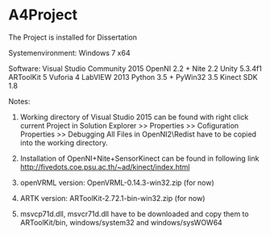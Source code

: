 # A4Project

The Project is installed for Dissertation

Systemenvironment: Windows 7 x64

Software:
Visual Studio Community 2015
OpenNI 2.2 + Nite 2.2
Unity 5.3.4f1
ARToolKit 5
Vuforia 4
LabVIEW 2013
Python 3.5 + PyWin32 3.5
Kinect SDK 1.8

Notes:

1. Working directory of Visual Studio 2015 can be found with
      right click current Project in Solution Explorer >> Properties >> Cofiguration Properties >> Debugging
    All Files in OpenNI2\Redist have to be copied into the working directory.
	
2. Installation of OpenNI+Nite+SensorKinect can be found in following link
	http://fivedots.coe.psu.ac.th/~ad/kinect/index.html
3. openVRML version: OpenVRML-0.14.3-win32.zip (for now)
4. ARTK version: ARToolKit-2.72.1-bin-win32.zip (for now)
5. msvcp71d.dll, msvcr71d.dll have to be downloaded and copy them to ARToolKit/bin, windows/system32 and windows/sysWOW64

